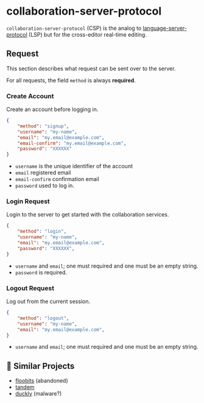 # collaboration-server-protocol

`collaboration-server-protocol` (CSP) is the analog to [language-server-protocol][]
(LSP) but for the cross-editor real-time editing.

## Request

This section describes what request can be sent over to the server.

For all requests, the field `method` is always **required**.

### Create Account

Create an account before logging in.

```json
{
    "method": "signup",
    "username": "my-name",
    "email": "my.email@example.com",
    "email-confirm": "my.email@example.com",
    "password": "XXXXXX"
}
```

- `username` is the unique identifier of the account
- `email` registered email
- `email-confirm` confirmation email
- `password` used to log in.

### Login Request

Login to the server to get started with the collaboration services.

```json
{
    "method": "login",
    "username": "my-name",
    "email": "my.email@example.com",
    "password": "XXXXXX",
}
```

- `username` and `email`; one must required and one must be an empty string.
- `password` is required.

### Logout Request

Log out from the current session.

```json
{
    "method": "logout",
    "username": "my-name",
    "email": "my.email@example.com",
}
```

- `username` and `email`; one must required and one must be an empty string.

## 📁 Similar Projects

- [floobits](https://floobits.com/) (abandoned)
- [tandem](https://github.com/typeintandem/tandem)
- [duckly](https://duckly.com/) (malware?)



<!-- Links -->

[language-server-protocol]: https://github.com/microsoft/language-server-protocol
